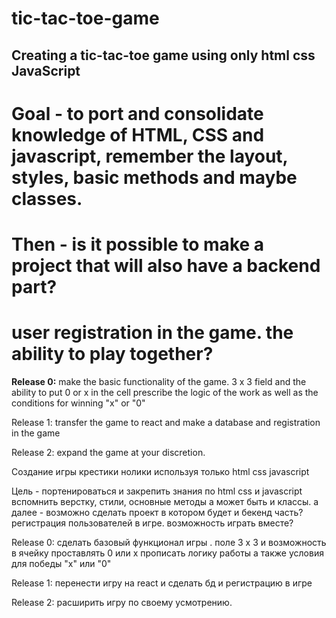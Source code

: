# tic-tac-toe-game

## Creating a tic-tac-toe game using only html css JavaScript

# Goal - to port and consolidate knowledge of HTML, CSS and javascript, remember the layout, styles, basic methods and maybe classes.
# Then - is it possible to make a project that will also have a backend part?
# user registration in the game. the ability to play together?

<b>Release 0:</b> make the basic functionality of the game. 3 x 3 field and the ability to put 0 or x in the cell
prescribe the logic of the work as well as the conditions for winning "x" or "0"

Release 1: transfer the game to react and make a database and registration in the game

Release 2: expand the game at your discretion.

Создание игры крестики нолики используя только html css javascript

Цель - портенироваться и закрепить знания по html css и javascript вспомнить верстку, стили, основные методы а может быть и классы.
а далее - возможно сделать проект в котором будет и бекенд часть?
регистрация пользователей в игре. возможность играть вместе?

Release 0: сделать базовый функционал игры . поле 3 х 3 и возможность в ячейку проставлять 0 или х
прописать логику работы а также условия для победы "х" или "0"

Release 1: перенести игру на react и сделать бд и регистрацию в игре

Release 2: расширить игру по своему усмотрению.  

